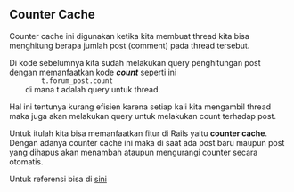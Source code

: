 ## Counter Cache

<p>
    Counter cache ini digunakan ketika kita membuat thread kita bisa menghitung berapa jumlah post (comment) pada thread tersebut.
<p>
<p>
    Di kode sebelumnya kita sudah melakukan query penghitungan post dengan memanfaatkan kode 
    <span style="font-weight: bold; font-style: italic">count</span>
    seperti ini
    <code>
        t.forum_post.count
    </code>
    di mana t adalah query untuk thread.
</p>
<p>
    Hal ini tentunya kurang efisien karena setiap kali kita mengambil thread maka
    juga akan melakukan query untuk melakukan count terhadap post.
</p>
<p>
    Untuk itulah kita bisa memanfaatkan fitur di Rails yaitu 
    <span style="font-weight: bold">counter cache</span>. <br />
    Dengan adanya counter cache ini maka di saat ada post baru maupun
    post yang dihapus akan menambah ataupun mengurangi counter secara otomatis.
</p>
<p>
    Untuk referensi bisa di <a href="https://thoughtbot.com/blog/what-is-counter-cache">sini</a>
</p>
